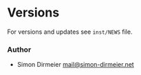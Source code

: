 Versions
========

For versions and updates see `inst/NEWS` file.

### Author

* Simon Dirmeier <a href="mailto:mail@simon-dirmeier.net">mail@simon-dirmeier.net</a>
